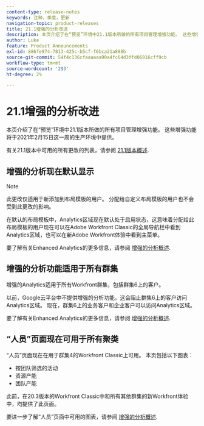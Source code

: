 ```yaml
---
content-type: release-notes
keywords: 注释，季度，更新
navigation-topic: product-releases
title: 21.1增强的分析改进
description: 本页介绍了在“预览”环境中21.1版本所做的所有项目管理增强功能。 这些增强功能将于2021年2月15日这一周的生产环境中提供。
author: Luke
feature: Product Announcements
exl-id: 886fe974-7813-425c-b5cf-f6bca21a888b
source-git-commit: 54f4c136cfaaaaaa90a4fc64d3ffd06816cff9cb
workflow-type: tm+mt
source-wordcount: '293'
ht-degree: 2%

---
```


# 21.1增强的分析改进

本页介绍了在“预览”环境中21.1版本所做的所有项目管理增强功能。 这些增强功能将于2021年2月15日这一周的生产环境中提供。

有关21.1版本中可用的所有更改的列表，请参阅 [21.1版本概述](../../../product-announcements/product-releases/21.1-release-activity/21-1-release-overview.md).

## 增强的分析现在默认显示

>[!NOTE]
>
>此更改仅适用于新添加到布局模板的用户。 分配给自定义布局模板的用户也不会受到此更改的影响。

在默认的布局模板中，Analytics区域现在默认处于启用状态，这意味着分配给此布局模板的用户现在可以在Adobe Workfront Classic的全局导航栏中看到Analytics区域，也可以在新Adobe Workfront体验中看到主菜单。

要了解有关Enhanced Analytics的更多信息，请参阅 [增强的分析概述](../../../enhanced-analytics/enhanced-analytics-overview.md).

## 增强的分析功能适用于所有群集

增强的Analytics适用于所有Workfront群集，包括群集6上的客户。

以前，Google云平台中不提供增强的分析功能，这会阻止群集6上的客户访问Analytics区域。 现在，群集6上的业务客户和企业客户可以访问Analytics区域。

要了解有关Enhanced Analytics的更多信息，请参阅 [增强的分析概述](../../../enhanced-analytics/enhanced-analytics-overview.md).

## “人员”页面现在可用于所有聚类

“人员”页面现在在用于群集4的Workfront Classic上可用。 本页包括以下图表：

* 按团队筛选的活动
* 资源产能
* 团队产能

此前，在20.3版本的Workfront Classic中和所有其他群集的新Workfront体验中，均提供了此页面。

要进一步了解“人员”页面中可用的图表，请参阅 [增强的分析概述](../../../enhanced-analytics/enhanced-analytics-overview.md).
